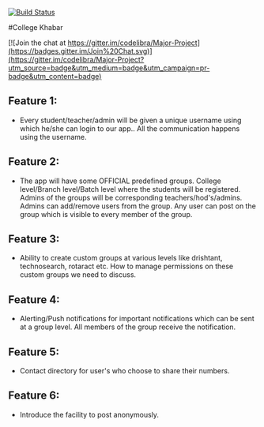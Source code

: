 [![Build Status](https://travis-ci.org/codelibra/College-khabar.svg?branch=master)](https://travis-ci.org/codelibra/College-khabar)

#College Khabar

[![Join the chat at https://gitter.im/codelibra/Major-Project](https://badges.gitter.im/Join%20Chat.svg)](https://gitter.im/codelibra/Major-Project?utm_source=badge&utm_medium=badge&utm_campaign=pr-badge&utm_content=badge)

## Feature 1: 
* Every student/teacher/admin will be given a unique username using which he/she can login to our app.. All the communication happens using the username.
## Feature 2: 
* The app will have some OFFICIAL predefined groups. College level/Branch level/Batch level where the students will be registered. Admins of the groups will be corresponding teachers/hod's/admins. Admins can add/remove users from the group. Any user can post on the group which is visible to every member of the group.
## Feature 3: 
* Ability to create custom groups at various levels like drishtant, technosearch, rotaract etc. How to manage permissions on these custom groups we need to discuss.
## Feature 4: 
* Alerting/Push notifications for important notifications which can be sent at a group level. All members of the group receive the notification.
## Feature 5: 
* Contact directory for user's who choose to share their numbers.
## Feature 6: 
* Introduce the facility to post anonymously.